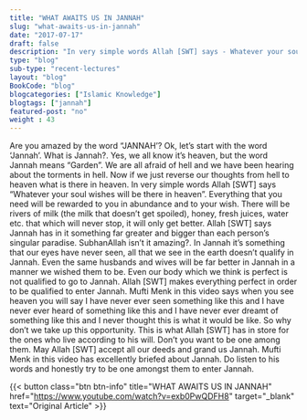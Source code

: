 ```yaml
--- 
title: "WHAT AWAITS US IN JANNAH" 
slug: "what-awaits-us-in-jannah"
date: "2017-07-17" 
draft: false 
description: "In very simple words Allah [SWT] says - Whatever your soul wishes will be there in heaven. Everything that you need will be rewarded to you in abundance and to your wish." 
type: "blog"
sub-type: "recent-lectures" 
layout: "blog" 
BookCode: "blog"
blogcategories: ["Islamic Knowledge"]
blogtags: ["jannah"]
featured-post: "no"
weight : 43 
---  
```

Are you amazed by the word “JANNAH’? Ok, let’s start with the word ‘Jannah’. What is  Jannah?. Yes, we all know it’s heaven, but the word Jannah means “Garden”. We are all afraid of hell and we have been hearing about the torments in hell. Now if we just reverse our thoughts from hell to heaven what is there in heaven. In very simple words Allah [SWT] says “Whatever your soul wishes will be there in heaven”. Everything that you need will be rewarded to you in abundance and to your wish. There will be rivers of milk (the milk that doesn’t get spoiled), honey, fresh juices, water etc. that which will never stop, it will only get better. Allah [SWT] says Jannah has in it something far greater and bigger than each person’s singular paradise. SubhanAllah isn’t it amazing?. In Jannah it’s something that our eyes have never seen, all that we see in the earth doesn’t qualify in Jannah. Even the same husbands and wives will be far better in Jannah in a manner we wished them to be. Even our body which we think is perfect is not qualified to go to Jannah. Allah [SWT] makes everything perfect in order to be qualified to enter Jannah. Mufti Menk in this video says when you see heaven you will say I have never ever seen something like this and I have never ever heard of something like this and I have never ever dreamt of something like this and I never thought this is what it would be like. So why don’t we take up this opportunity. This is what Allah [SWT] has in store for the ones who live according to his will. Don’t you want to be one among them. May Allah [SWT] accept all our deeds and grand us Jannah.
Mufti Menk in this video has excellently briefed about Jannah. Do listen to his words and honestly try to be one amongst them to enter Jannah.

{{< button class="btn btn-info" title="WHAT AWAITS US IN JANNAH" href="https://www.youtube.com/watch?v=exb0PwQDFH8" target="_blank" text="Original Article" >}}
